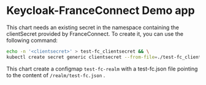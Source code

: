 # Keycloak-FranceConnect Demo app

This chart needs an existing secret in the namespace containing the clientSecret provided by FranceConnect. To create it, you can use the following command:

```sh
echo -n '<clientsecret>' > test-fc_clientsecret && \
kubectl create secret generic clientsecret --from-file=./test-fc_clientsecret
```

This chart create a configmap `test-fc-realm` with a test-fc.json file pointing to the content of `/realm/test-fc.json` .
